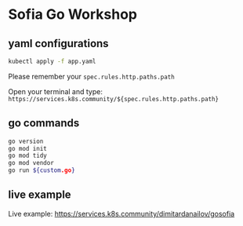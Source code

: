 # Sofia Go Workshop

## yaml configurations

```bash
kubectl apply -f app.yaml
```

Please remember your `spec.rules.http.paths.path`

Open your terminal and type: `https://services.k8s.community/${spec.rules.http.paths.path}`

## go commands

```bash
go version
go mod init
go mod tidy
go mod vendor
go run ${custom.go}
```

## live example

Live example: https://services.k8s.community/dimitardanailov/gosofia